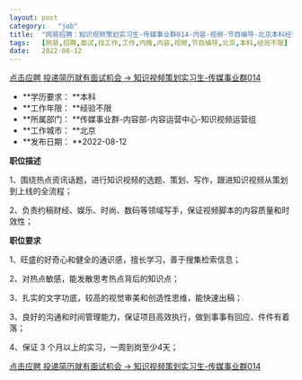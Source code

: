 ```yaml
---
layout:	post
category:	"job"
title:	"网易招聘：知识视频策划实习生-传媒事业群014-内容-视频-节目编导-北京本科经验不限"
tags:	[网易,招聘,面试,找工作,工作,内推,内容,视频,节目编导,北京,本科,经验不限]
date:	2022-08-12
---
```


[点击应聘 投递简历就有面试机会 ->  知识视频策划实习生-传媒事业群014](http://mobile.bole.netease.com/bole/boleDetail?id=42308&employeeId=346f03c3cda5f04c&key=all)



- **学历要求： **本科
- **工作年限： **经验不限
- **所属部门： **传媒事业群-内容部-内容运营中心-知识视频运营组
- **工作城市： **北京
- **发布日期： **2022-08-12



**职位描述**

1、围绕热点资讯话题，进行知识视频的选题、策划、写作，跟进知识视频从策划到上线的全流程；

2、负责约稿财经、娱乐、时尚、数码等领域写手，保证视频脚本的内容质量和时效性；



**职位要求**

1、旺盛的好奇心和健全的通识感，擅长学习，善于搜集检索信息；

2、对热点敏感，能发散思考热点背后的知识点；

3、扎实的文字功底，较高的视觉审美和创造性思维，能快速出稿；

3、良好的沟通和时间管理能力，保证项目高效执行，做到事事有回应、件件有着落；

4、保证 3 个月以上的实习，一周到岗至少4天；



[点击应聘 投递简历就有面试机会 ->  知识视频策划实习生-传媒事业群014](http://mobile.bole.netease.com/bole/boleDetail?id=42308&employeeId=346f03c3cda5f04c&key=all)